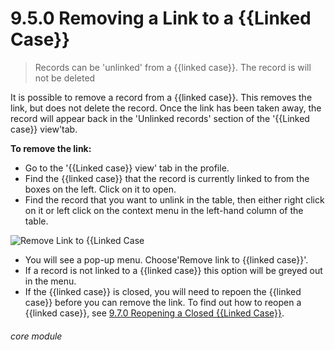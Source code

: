 # 9.5.0 Removing a Link to a {{Linked Case}}

> Records can be 'unlinked' from a {{linked case}}. The record is will not be deleted



It is possible to remove a record from a {{linked case}}. This removes the link, but does not delete the record. Once the link has been taken away, the record will appear back in the 'Unlinked records' section of the '{{Linked case}} view'tab.

**To remove the link:**

- Go to the '{{Linked case}} view' tab in the profile.
- Find the {{linked case}} that the record is currently linked to from the boxes on the left. Click on it to open.
- Find the record that you want to unlink in the table, then either right click on it or left click on the context menu in the left-hand column of the table.

![Remove Link to {{Linked Case](9.5.0a.png)

- You will see a pop-up menu. Choose'Remove link to {{linked case}}'.
- If a record is not linked to a {{linked case}} this option will be greyed out in the menu. 
- If the {{linked case}} is closed, you will need to repoen the {{linked case}} before you can remove the link. To find out how to reopen a {{linked case}}, see [9.7.0 Reopening a Closed {{Linked Case}}](/help/index/p/9.7.0).


###### core module

